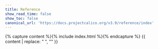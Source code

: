 ```yaml
---
title: Reference
show_read_time: false
show_toc: false
canonical_url: 'https://docs.projectcalico.org/v3.9/reference/index'
---
```

{% capture content %}{% include index.html %}{% endcapture %}
{{ content | replace: "    ", "" }}
